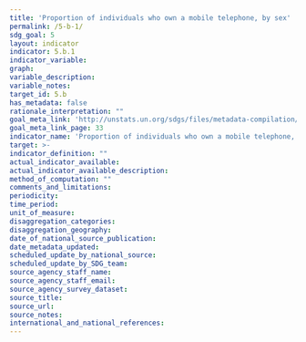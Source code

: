 ```yaml
---
title: 'Proportion of individuals who own a mobile telephone, by sex'
permalink: /5-b-1/
sdg_goal: 5
layout: indicator
indicator: 5.b.1
indicator_variable: 
graph: 
variable_description: 
variable_notes: 
target_id: 5.b
has_metadata: false
rationale_interpretation: ""
goal_meta_link: 'http://unstats.un.org/sdgs/files/metadata-compilation/Metadata-Goal-5.pdf'
goal_meta_link_page: 33
indicator_name: 'Proportion of individuals who own a mobile telephone, by sex'
target: >-
indicator_definition: ""
actual_indicator_available: 
actual_indicator_available_description: 
method_of_computation: ""
comments_and_limitations: 
periodicity: 
time_period: 
unit_of_measure: 
disaggregation_categories: 
disaggregation_geography: 
date_of_national_source_publication: 
date_metadata_updated: 
scheduled_update_by_national_source: 
scheduled_update_by_SDG_team: 
source_agency_staff_name: 
source_agency_staff_email: 
source_agency_survey_dataset: 
source_title: 
source_url: 
source_notes: 
international_and_national_references: 
---
```


